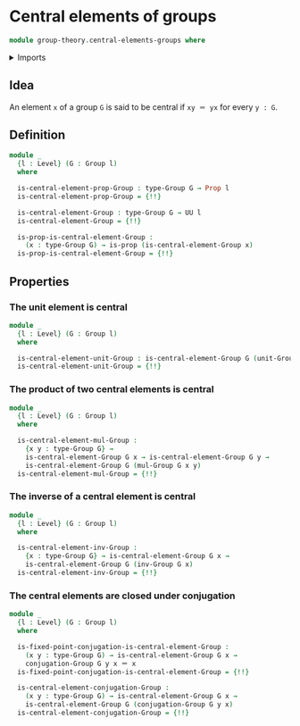 # Central elements of groups

```agda
module group-theory.central-elements-groups where
```

<details><summary>Imports</summary>

```agda
open import foundation.action-on-identifications-functions
open import foundation.identity-types
open import foundation.propositions
open import foundation.subtypes
open import foundation.universe-levels

open import group-theory.central-elements-monoids
open import group-theory.conjugation
open import group-theory.groups
```

</details>

## Idea

An element `x` of a group `G` is said to be central if `xy ＝ yx` for every
`y : G`.

## Definition

```agda
module _
  {l : Level} (G : Group l)
  where

  is-central-element-prop-Group : type-Group G → Prop l
  is-central-element-prop-Group = {!!}

  is-central-element-Group : type-Group G → UU l
  is-central-element-Group = {!!}

  is-prop-is-central-element-Group :
    (x : type-Group G) → is-prop (is-central-element-Group x)
  is-prop-is-central-element-Group = {!!}
```

## Properties

### The unit element is central

```agda
module _
  {l : Level} (G : Group l)
  where

  is-central-element-unit-Group : is-central-element-Group G (unit-Group G)
  is-central-element-unit-Group = {!!}
```

### The product of two central elements is central

```agda
module _
  {l : Level} (G : Group l)
  where

  is-central-element-mul-Group :
    {x y : type-Group G} →
    is-central-element-Group G x → is-central-element-Group G y →
    is-central-element-Group G (mul-Group G x y)
  is-central-element-mul-Group = {!!}
```

### The inverse of a central element is central

```agda
module _
  {l : Level} (G : Group l)
  where

  is-central-element-inv-Group :
    {x : type-Group G} → is-central-element-Group G x →
    is-central-element-Group G (inv-Group G x)
  is-central-element-inv-Group = {!!}
```

### The central elements are closed under conjugation

```agda
module _
  {l : Level} (G : Group l)
  where

  is-fixed-point-conjugation-is-central-element-Group :
    (x y : type-Group G) → is-central-element-Group G x →
    conjugation-Group G y x ＝ x
  is-fixed-point-conjugation-is-central-element-Group = {!!}

  is-central-element-conjugation-Group :
    (x y : type-Group G) → is-central-element-Group G x →
    is-central-element-Group G (conjugation-Group G y x)
  is-central-element-conjugation-Group = {!!}
```
